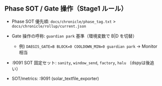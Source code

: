 
## Phase SOT / Gate 操作（Stage1 ルール）
- Phase SOT 優先順: `docs/chronicle/phase_tag.txt` > `docs/chronicle/rollup/current.json`
- Gate 操作の呼称: `guardian park` 基準（環境変数で B|D を切替）
  - 例) `DAEGIS_GATE=B BLOCK=0 COOLDOWN_MIN=0 guardian park` → Monitor相当
- :9091 SOT 固定セット: `sanity`, `window_send`, `factory`, `halu` （dspyは後追い）

- SOT/metrics: :9091 (solar_textfile_exporter)
